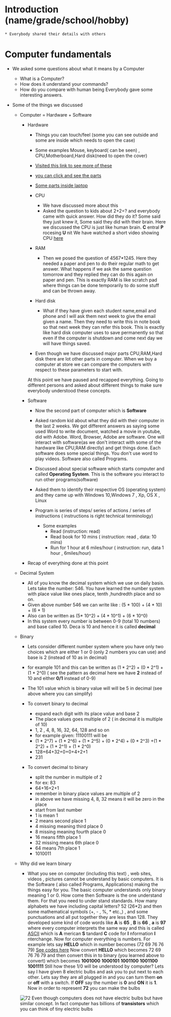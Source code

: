 
# Introduction (name/grade/school/hobby)
    * Everybody shared their details with others
# Computer fundamentals
* We asked some questions about what it means by a Computer
    * What is a Computer?
    * How does it understand your commands?
    * How do you compare with human being
Everybody gave some interesting answers.

* Some of the things we discussed
    * Computer = Hardware + Software
        * Hardware
            * Things you can touch/feel (some you can see outside and some are inside which needs to open the case)
            * Some examples Mouse, keyboard( can be seen) , CPU,Motherboard,Hard disk(need to open the cover)
            * [Visited this link to see more of these](http://www.informationq.com/about-the-basic-parts-of-a-computer-with-devices/)

            * [you can click and see the parts](http://www.kids-online.net/learn/click/table.html)

            * [Some parts inside laptop](https://thumbs.dreamstime.com/z/laptop-inside-view-24503927.jpg)

            * CPU
                * We have discussed more about this
                * Asked the question to kids about 2+2=? and everybody came with quick answer. How did they do it? Some said they just knew it, Some said they did with their brain. Here we discussed the CPU is just like human brain. __C__ entral __P__ rocesing __U__ nit
                We have watched a short video showing CPU [here](https://www.youtube.com/watch?v=7uHo08bZnRg)
            * RAM
                * Then we posed the question of 4567*1245. Here they needed a paper and pen to do their regular math to get answer. What happens if we ask the same question tomorrow and they replied they can do this again on paper and pen. This is exactly RAM is like scratch pad where things can be done temporarily to do some stuff and can be thrown away.
            * Hard disk
                * What if they have given each student name,email and phone and I will ask them next week to give the email given a name. Then they need to write this in note book so that next week they can refer this book. This is exactly like hard disk computer uses to save permanently so that even if the computer is shutdown and come next day we will have things saved.
        
            * Even though we have discussed major parts CPU,RAM,Hard disk there are lot other parts in computer. When we buy a computer at store we can compare the computers with respect to these parameters to start with.

            At this point we have paused and recapped everything. Going to different persons and asked about different things to make sure everybody understood these concepts.
        
        * Software
            * Now the second part of computer which is __Software__
            * Asked random kid about what they did with their computer in the last 2 weeks. We got different answers as saying some used Word to write document, watched a movie in youtube, did with Adobe.  Word, Browser, Adobe are software. One will interact with software(as we don't interact with some of the hardware like CPU,RAM directly) and get things done. Each software does some special things. You don't use word to play videos. Software also called Programs.
            * Discussed about special software which starts computer and called __Operating System__. This is the software you interact to run other programs(software)
            * Asked them to identify their respective OS (operating system) and they came up with Windows 10,Windows 7 , Xp, OS X , Linux

            * Program is series of steps/ series of actions / series of instructions ( instructions is right technical terminology)
                *  Some examples
                    * Read  (instruction: read)
                    * Read book for 10 mins ( instruction: read , data: 10 mins)
                    * Run for 1 hour at 6 miles/hour ( instruction: run, data 1 hour , 6miles/hour)
        
        * Recap of everything done at this point
    * Decimal System
        * All of you know the decimal system which we use on daily basis. Lets take the number: 546. You have learned the number system with place value like ones place, tenth ,hundredth place and so on.
        * Given above number 546 we can write like : (5 * 100) + (4 * 10) + (6 * 1)
        * Also can be written as (5* 10^2) + (4 * 10^1) + (6 * 10^0)
        * In this system every number is between 0-9 (total 10 numbers) and base called 10. Deca is 10 and hence it is called __decimal__

    * Binary
        * Lets consider different number system where you have only two choices which are either 1 or 0 (only 2 numbers you can use) and base is 2 (instead of 10 as in decimal)

        * for example 101  and this can be written as (1 * 2^2) + (0 * 2^1) + (1 * 2^0)  ( see the pattern as decimal here we have __2__ instead of 10 and either __0/1__ instead of 0-9)

        * The 101 value which is binary value will will be 5 in decimal (see above where you can simplify)
        * To convert binary to decimal
            * expand each digit with its place value and base 2
            * The place values goes multiple of 2 ( in decimal it is multiple of 10)
            * 1, 2 , 4, 8, 16, 32, 64, 128 and so on
            * for example given: 11100111 will be
            * (1 * 2^7) + (1 * 2^6) + (1 * 2^5) + (0 * 2^4) + (0 * 2^3) +(1 * 2^2) + (1 * 2^1) + (1 * 2^0)
            * 128+64+32+0+0+4+2+1
            * 231
        * To convert decimal to binary
            * split the number in multiple of 2
            * for ex: 83
            * 64+16+2+1
            * remember in binary place values are multiple of 2
            * in above we have missing 4, 8, 32 means it will be zero in the place
            * start from last number 
            * 1 is mean 1
            * 2 means second place 1
            * 4 missing meaning third place 0
            * 8 missing meaning fourth place 0
            * 16 means fifth place 1
            * 32 missing means 6th place 0
            * 64 means 7th place 1
            * 1010011
    * Why did we learn binary
        * What you see on computer (including this text) , web sites, videos , pictures cannot be understand by basic computers. It is the Software ( also called Programs, Applications) making the things easy for you. The basic computer understands only binary meaning 1 or 0. How come then Software is the one understand them. For that you need to under stand standards. How many alphabets we have including capital letters? 52 (26*2) and then some mathematical symbols (+, - , %, * etc.,) , and some punctuations and all put together they are less than 128. They developed some kind of code words like __A__ is __65__ , __B__ is __66__ , __a__ is __97__ where every computer interprets the same way and this is called [ASCII](https://msdn.microsoft.com/en-us/library/60ecse8t(v=vs.80).aspx) which is __A__ merican __S__ tandard __C__ code for __I__ nformation __I__ nterchange. Now for computer everything is numbers. For example lets say __HELLO__ which in number becomes (72 69 76 76 79) [See codes here](http://ascii.cl/)
        Now convert __HELLO__ which becomes 72 69 76 76 79 and then convert this in to binary (you learned above to convert) which becomes __1001000__ __1000101__ __1001100__ __1001100__ __1001111__
        Still how these 1/0 will be understood by computer? Lets say I have given 8 electric bulbs and ask you to put next to each other. Lets say they are all plugged in and you can turn them __on__ or __off__ with a switch. If __OFF__ say the number is __0__ and __ON__ it is __1__. Now in order to represent __72__ you can make the bulbs 

        ![72](https://github.com/sairamaj/programmingclass/blob/master/images/72.png)
        Even though computers does not have electric bulbs but have similar concept. In fact computer has billions of __transistors__ which you can think of tiny electric bulbs

        
 



     
